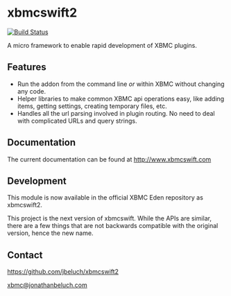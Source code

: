 xbmcswift2
==========

[![Build Status](https://secure.travis-ci.org/jbeluch/xbmcswift2.png)](http://travis-ci.org/jbeluch/xbmcswift2)

A micro framework to enable rapid development of XBMC plugins.


## Features
* Run the addon from the command line *or* within XBMC without changing any
  code.
* Helper libraries to make common XBMC api operations easy, like adding items,
  getting settings, creating temporary files, etc.
* Handles all the url parsing involved in plugin routing. No need to deal with
  complicated URLs and query strings.


## Documentation

The current documentation can be found at http://www.xbmcswift.com

## Development

This module is now available in the official XBMC Eden repository as
xbmcswift2.

This project is the next version of xbmcswift. While the APIs are similar,
there are a few things that are not backwards compatible with the original
version, hence the new name.


## Contact

https://github.com/jbeluch/xbmcswift2

xbmc@jonathanbeluch.com
